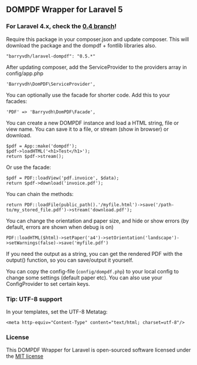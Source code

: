 ## DOMPDF Wrapper for Laravel 5

### For Laravel 4.x, check the [0.4 branch](https://github.com/barryvdh/laravel-dompdf/tree/0.4)!

Require this package in your composer.json and update composer. This will download the package and the dompdf + fontlib libraries also.

    "barryvdh/laravel-dompdf": "0.5.*"

After updating composer, add the ServiceProvider to the providers array in config/app.php

    'Barryvdh\DomPDF\ServiceProvider',

You can optionally use the facade for shorter code. Add this to your facades:

    'PDF' => 'Barryvdh\DomPDF\Facade',

You can create a new DOMPDF instance and load a HTML string, file or view name. You can save it to a file, or stream (show in browser) or download.

    $pdf = App::make('dompdf');
    $pdf->loadHTML('<h1>Test</h1>');
    return $pdf->stream();

Or use the facade:

    $pdf = PDF::loadView('pdf.invoice', $data);
    return $pdf->download('invoice.pdf');

You can chain the methods:

    return PDF::loadFile(public_path().'/myfile.html')->save('/path-to/my_stored_file.pdf')->stream('download.pdf');

You can change the orientation and paper size, and hide or show errors (by default, errors are shown when debug is on)

    PDF::loadHTML($html)->setPaper('a4')->setOrientation('landscape')->setWarnings(false)->save('myfile.pdf')

If you need the output as a string, you can get the rendered PDF with the output() function, so you can save/output it yourself.

You can copy the config-file (`config/dompdf.php`) to your local config to change some settings (default paper etc).
You can also use your ConfigProvider to set certain keys.

### Tip: UTF-8 support
In your templates, set the UTF-8 Metatag:

    <meta http-equiv="Content-Type" content="text/html; charset=utf-8"/>

### License

This DOMPDF Wrapper for Laravel is open-sourced software licensed under the [MIT license](http://opensource.org/licenses/MIT)

